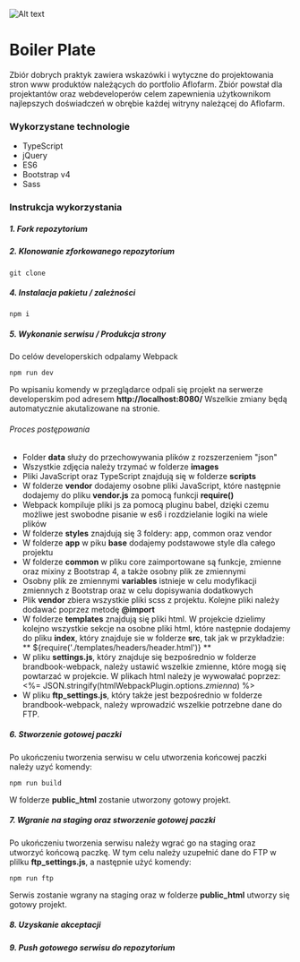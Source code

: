![Alt text](http://www.aflofarm.com.pl/static/images/aflofarm_logo2.png)

# Boiler Plate

Zbiór dobrych praktyk zawiera wskazówki i wytyczne do projektowania
stron www produktów należących do portfolio Aflofarm. Zbiór powstał
dla projektantów oraz webdeveloperów celem zapewnienia
użytkownikom najlepszych doświadczeń w obrębie każdej witryny
należącej do Aflofarm.


### Wykorzystane technologie


  * TypeScript
  * jQuery
  * ES6
  * Bootstrap v4
  * Sass


### Instrukcja wykorzystania


##### 1. Fork repozytorium
##### 2. Klonowanie zforkowanego repozytorium
```
git clone 
```
##### 4. Instalacja pakietu / zależności
```
npm i
```
##### 5. Wykonanie serwisu / Produkcja strony
Do celów developerskich odpalamy Webpack
```
npm run dev
```
Po wpisaniu komendy w przeglądarce odpali się projekt na serwerze developerskim pod adresem **http://localhost:8080/**
Wszelkie zmiany będą automatycznie akutalizowane na stronie.
###### Proces postępowania

  * Folder **data** służy do przechowywania plików z rozszerzeniem "json"
  * Wszystkie zdjęcia należy trzymać w folderze **images**
  * Pliki JavaScript oraz TypeScript znajdują się w folderze **scripts**
  * W folderze **vendor** dodajemy osobne pliki JavaScript, które następnie dodajemy do pliku **vendor.js** za pomocą funkcji **require()**
  * Webpack kompiluje pliki js za pomocą pluginu babel, dzięki czemu możliwe jest swobodne pisanie w es6 i rozdzielanie logiki na wiele plików
  * W folderze **styles** znajdują się 3 foldery: app, common oraz vendor
  * W folderze **app** w piku **base** dodajemy podstawowe style dla całego projektu
  * W folderze **common** w pliku core zaimportowane są funkcje, zmienne oraz mixiny z Bootstrap 4, a także osobny plik ze zmiennymi
  * Osobny plik ze zmiennymi **variables** istnieje w celu modyfikacji zmiennych z Bootstrap oraz w celu dopisywania dodatkowych
  * Plik **vendor** zbiera wszystkie pliki scss z projektu. Kolejne pliki należy dodawać poprzez metodę **@import**
  * W folderze **templates** znajdują się pliki html. W projekcie dzielimy kolejno wszystkie sekcje na osobne pliki html, które następnie dodajemy do pliku **index**, który znajduje sie w folderze **src**, tak jak w przykładzie:
  ** ${require('./templates/headers/header.html')} **
  * W pliku **settings.js**, który znajduje się bezpośrednio w folderze brandbook-webpack, należy ustawić wszelkie zmienne, które mogą się powtarzać w projekcie. W plikach html należy je wywowałać poprzez:
      <%= JSON.stringify(htmlWebpackPlugin.options.<i>zmienna</i>) %>
  * W pliku **ftp_settings.js**, który także jest bezpośrednio w folderze brandbook-webpack, należy wprowadzić wszelkie potrzebne dane do FTP.


##### 6. Stworzenie gotowej paczki
Po ukończeniu tworzenia serwisu w celu utworzenia końcowej paczki należy uzyć komendy:
```
npm run build
```
W folderze **public_html** zostanie utworzony gotowy projekt.

##### 7. Wgranie na staging oraz stworzenie gotowej paczki
Po ukończeniu tworzenia serwisu należy wgrać go na staging oraz utworzyć końcową paczkę. W tym celu należy uzupełnić dane do FTP w plilku **ftp_settings.js**, a następnie użyć komendy:
```
npm run ftp
```
Serwis zostanie wgrany na staging oraz w folderze **public_html** utworzy się gotowy projekt.

##### 8. Uzyskanie akceptacji
##### 9. Push gotowego serwisu do repozytorium
